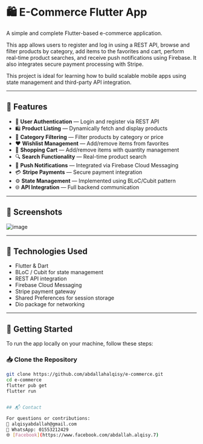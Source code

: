 # 🛍️ E-Commerce Flutter App

A simple and complete Flutter-based e-commerce application.

This app allows users to register and log in using a REST API, browse and filter products by category, add items to the favorites and cart, perform real-time product searches, and receive push notifications using Firebase. It also integrates secure payment processing with Stripe.

This project is ideal for learning how to build scalable mobile apps using state management and third-party API integration.

---

## 📱 Features

- 🔐 **User Authentication** — Login and register via REST API  
- 🛍️ **Product Listing** — Dynamically fetch and display products  
- 🧭 **Category Filtering** — Filter products by category or price  
- ❤️ **Wishlist Management** — Add/remove items from favorites  
- 🛒 **Shopping Cart** — Add/remove items with quantity management  
- 🔍 **Search Functionality** — Real-time product search  
- 🔔 **Push Notifications** — Integrated via Firebase Cloud Messaging  
- 💳 **Stripe Payments** — Secure payment integration  
- ⚙️ **State Management** — Implemented using BLoC/Cubit pattern  
- 🌐 **API Integration** — Full backend communication  

---

## 📸 Screenshots

![image](https://github.com/user-attachments/assets/736f282a-6c2a-4b80-808b-bec84402f1c2)

---

## 🧰 Technologies Used

- Flutter & Dart  
- BLoC / Cubit for state management  
- REST API integration  
- Firebase Cloud Messaging  
- Stripe payment gateway  
- Shared Preferences for session storage  
- Dio package for networking  

---

## 🚀 Getting Started

To run the app locally on your machine, follow these steps:

### 📥 Clone the Repository

```bash
git clone https://github.com/abdallahalqisy/e-commerce.git
cd e-commerce
flutter pub get
flutter run


## 📬 Contact

For questions or contributions:  
📧 alqisyabdallah@gmail.com  
📱 WhatsApp: 01553212429  
🌐 [Facebook](https://www.facebook.com/abdallah.alqisy.7)
